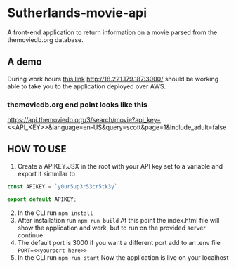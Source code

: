 # Sutherlands-movie-api

A front-end application to return information on a movie parsed from the themoviedb.org database.

## A demo

During work hours [this link](http://18.221.179.187:3000/) http://18.221.179.187:3000/ should be working able to take you to the application deployed over AWS.

### themoviedb.org end point looks like this

https://api.themoviedb.org/3/search/movie?api_key=<<API_KEY>>&language=en-US&query=scott&page=1&include_adult=false

## HOW TO USE

1. Create a APIKEY.JSX in the root with your API key set to a variable and export it simmilar to<br/>
```js
const APIKEY = `y0ur5up3r53cr5tk3y`

export default APIKEY;
```
2. In the CLI run `npm install`
3. After installation run `npm run build`
At this point the index.html file will show the application and work, but to run on the provided server continue
4. The default port is 3000 if you want a different port add to an .env file `PORT=<<yourport here>>`
5. In the CLI run `npm run start`
Now the application is live on your localhost
